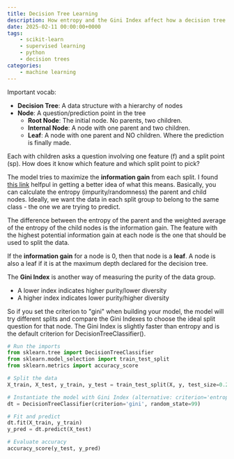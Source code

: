 ```yaml
---
title: Decision Tree Learning
description: How entropy and the Gini Index affect how a decision tree model constructs itself
date: 2025-02-11 00:00:00+0000
tags: 
    - scikit-learn
    - supervised learning
    - python
    - decision trees
categories:
    - machine learning
---
```


Important vocab: 
* **Decision Tree**: A data structure with a hierarchy of nodes
* **Node**: A question/prediction point in the tree
    * **Root Node**: The initial node. No parents, two children. 
    * **Internal Node**: A node with one parent and two children. 
    * **Leaf**: A node with one parent and NO children. Where the prediction is finally made. 

Each with children asks a question involving one feature (f) and a split point (sp). How does it know which feature and which split point to pick? 

The model tries to maximize the **information gain** from each split. I found [this link](https://medium.com/@ompramod9921/decision-trees-6a3c05e9cb82#:~:text=Information%20gain%20is%20a%20measure,It%20specifies%20randomness%20in%20data.) helfpul in getting a better idea of what this means. Basically, you can calculate the entropy (impurity/randomness) the parent and child nodes. Ideally, we want the data in each split group to belong to the same class - the one we are trying to predict. 

The difference between the entropy of the parent and the weighted average of the entropy of the child nodes is the information gain. The feature with the highest potential information gain at each node is the one that should be used to split the data. 

If the **information gain** for a node is 0, then that node is a **leaf**. A node is also a leaf if it is at the maximum depth declared for the decision tree. 

The **Gini Index** is another way of measuring the purity of the data group. 
- A lower index indicates higher purity/lower diversity
- A higher index indicates lower purity/higher diversity

So if you set the criterion to "gini" when building your model, the model will try different splits and compare the Gini Indexes to choose the ideal split question for that node. The Gini Index is slightly faster than entropy and is the default criterion for DecisionTreeClassifier(). 

```python
# Run the imports
from sklearn.tree import DecisionTreeClassifier
from sklearn.model_selection import train_test_split
from sklearn.metrics import accuracy_score

# Split the data
X_train, X_test, y_train, y_test = train_test_split(X, y, test_size=0.2, stratify=y, random_state=99)

# Instantiate the model with Gini Index (alternative: criterion='entropy')
dt = DecisionTreeClassifier(criterion='gini', random_state=99)

# Fit and predict
dt.fit(X_train, y_train)
y_pred = dt.predict(X_test)

# Evaluate accuracy
accuracy_score(y_test, y_pred)
```
